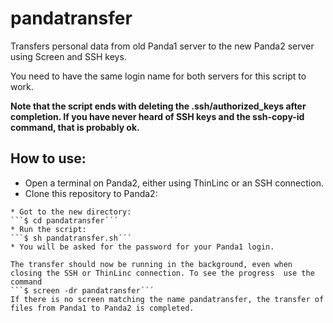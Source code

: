 # pandatransfer
Transfers personal data from old Panda1 server to the new Panda2 server using Screen and SSH keys. 

You need to have the same login name for both servers for this script to work.

**Note that the script ends with deleting the .ssh/authorized\_keys after completion. If you have never heard of SSH keys and the ssh-copy-id command, that is probably ok.**

## How to use:
* Open a terminal on Panda2, either using ThinLinc or an SSH connection.
* Clone this repository to Panda2:
```$ git clone https://github.com/acjak/pandatransfer.git´´´
* Got to the new directory:
```$ cd pandatransfer´´´
* Run the script:
```$ sh pandatransfer.sh´´´
* You will be asked for the password for your Panda1 login.

The transfer should now be running in the background, even when closing the SSH or ThinLinc connection. To see the progress  use the command
```$ screen -dr pandatransfer´´´
If there is no screen matching the name pandatransfer, the transfer of files from Panda1 to Panda2 is completed.

